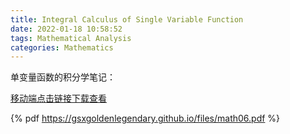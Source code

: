 ```yaml
---
title: Integral Calculus of Single Variable Function
date: 2022-01-18 10:58:52
tags: Mathematical Analysis 
categories: Mathematics 
---
```


单变量函数的积分学笔记：

<!--more-->

[移动端点击链接下载查看](https://gsxgoldenlegendary.github.io/files/math06.pdf)

{% pdf https://gsxgoldenlegendary.github.io/files/math06.pdf %}
